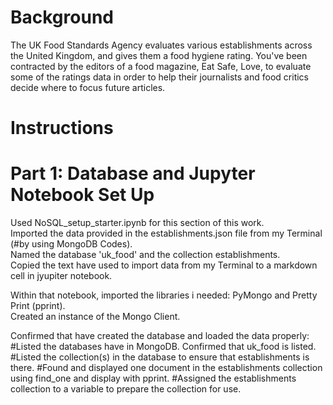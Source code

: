 # Background
The UK Food Standards Agency evaluates various establishments across the United Kingdom, and gives them a food hygiene rating. 
You've been contracted by the editors of a food magazine, Eat Safe, Love, to evaluate some of the ratings data in order to help their journalists and food critics decide where to focus future articles.

# Instructions
# Part 1: Database and Jupyter Notebook Set Up  

Used  NoSQL_setup_starter.ipynb for this section of this work.  
Imported the data provided in the establishments.json file from my Terminal (#by using MongoDB Codes).  
Named the database 'uk_food' and the collection establishments.  
Copied the text have used to import data from my Terminal to a markdown cell in jyupiter notebook.  

Within that notebook, imported the libraries i needed: PyMongo and Pretty Print (pprint).  
Created an instance of the Mongo Client.  

Confirmed that have created the database and loaded the data properly:
#Listed the databases have in MongoDB. Confirmed that uk_food is listed.
#Listed the collection(s) in the database to ensure that establishments is there.
#Found and displayed one document in the establishments collection using find_one and display with pprint.
#Assigned the establishments collection to a variable to prepare the collection for use.
